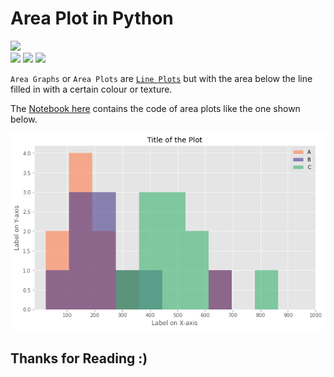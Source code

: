 # Area Plot in Python

![](http://ForTheBadge.com/images/badges/made-with-python.svg) <br>
![](https://img.shields.io/badge/jupyter-6.2.0-ff7a05?style=for-the-badge&logo=Jupyter)
![](https://img.shields.io/badge/pandas-1.2.3-150458?style=for-the-badge&logo=pandas)
![](https://img.shields.io/badge/matplotlib-3.3.4-224099?style=for-the-badge)

`Area Graphs` or `Area Plots` are [`Line Plots`](https://github.com/Tarun-Kamboj/Data_Visualization_with_Python/tree/master/Line%20Plot) but with the area below the line filled in with a certain colour or texture.

The [Notebook here](Notebook.ipynb) contains the code of area plots like the one shown below.

![](img.png)

## Thanks for Reading :)